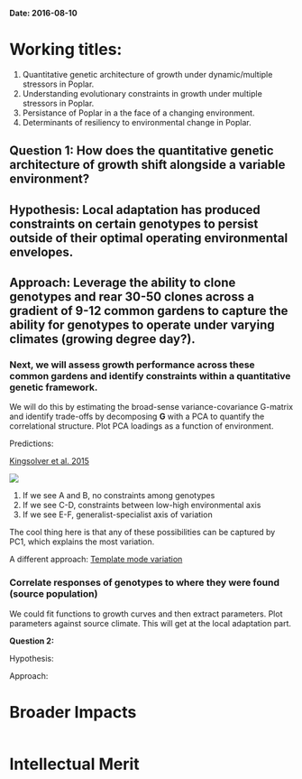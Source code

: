 **Date: 2016-08-10**

# Working titles:    
1. Quantitative genetic architecture of growth under dynamic/multiple stressors in Poplar.
2. Understanding evolutionary constraints in growth under multiple stressors in Poplar.
3. Persistance of Poplar in a the face of a changing environment.
4. Determinants of resiliency to environmental change in Poplar.  


## **Question 1:** How does the quantitative genetic architecture of growth shift alongside a variable environment? 

## Hypothesis: Local adaptation has produced constraints on certain genotypes to persist outside of their optimal operating environmental envelopes.

## Approach: Leverage the ability to clone genotypes and rear 30-50 clones across a gradient of 9-12 common gardens to capture the ability for genotypes to operate under varying climates (growing degree day?).   

### Next, we will assess growth performance across these common gardens and identify constraints within a quantitative genetic framework. 

We will do this by estimating the broad-sense variance-covariance G-matrix and identify trade-offs by decomposing **G** with a PCA to quantify the correlational structure. Plot PCA loadings as a function of environment. 

Predictions: 

[Kingsolver et al. 2015](http://www.jstor.org/stable/10.1086/681083)       

![](https://cloud.githubusercontent.com/assets/4654474/17571995/8eb6f062-5f20-11e6-9cf0-162845d307a8.png)

1. If we see A and B, no constraints among genotypes
2. If we see C-D, constraints between low-high environmental axis
3. If we see E-F, generalist-specialist axis of variation

The cool thing here is that any of these possibilities can be captured by PC1, which explains the most variation. 

A different approach: [Template mode variation](http://www.ncbi.nlm.nih.gov/pubmed/16032579)

### Correlate responses of genotypes to where they were found (source population)    

We could fit functions to growth curves and then extract parameters. Plot parameters against source climate. This will get at the local adaptation part. 

**Question 2:**

Hypothesis: 

Approach: 

# Broader Impacts    

```How well does the activity advance discovery and understanding while promoting teaching, training, and learning? How well does the proposed activity broaden the participation of underrepresented groups (e.g., gender, ethnicity, disability, geographic, etc.)? To what extent will it enhance the infrastructure for research and education, such as facilities, instrumentation, networks, and partnerships? Will the results be disseminated broadly to enhance scientific and technological understanding? What may be the benefits of the proposed activity to society?
```


# Intellectual Merit  

```How important is the proposed activity to advancing knowledge and understanding within its own field or across different fields? How well qualified is the proposer (individual or team) to conduct the project? (If appropriate, the reviewer will comment on the quality of the prior work.) To what extent does the proposed activity suggest and explore creative, original, or potentially transformative concepts? How well conceived and organized is the proposed activity? Is there sufficient access to resources?
```